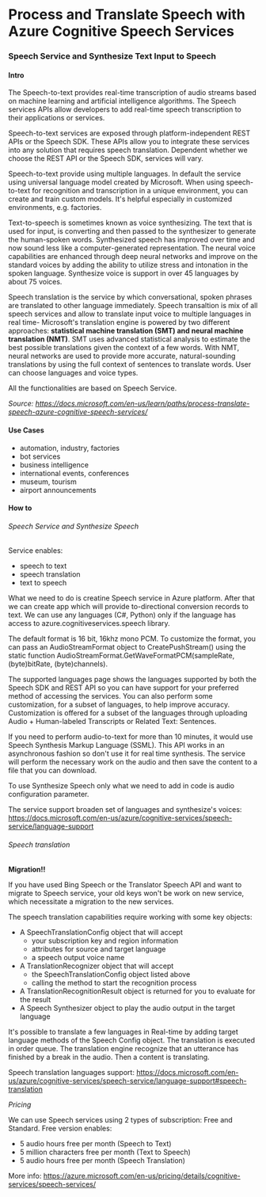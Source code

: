 # Process and Translate Speech with Azure Cognitive Speech Services

### Speech Service and Synthesize Text Input to Speech
#### Intro
The Speech-to-text provides real-time transcription of audio streams based on machine learning and
artificial intelligence algorithms. The Speech services APIs allow developers to add real-time speech transcription to their applications or services.

Speech-to-text services are exposed through platform-independent REST APIs or the Speech SDK. These APIs allow you to integrate these services into any solution
that requires speech translation. Dependent whether we choose the REST API or the Speech SDK, services will vary. 

Speech-to-text provide using multiple languages. In default the service using universal language model created by Microsoft. When using speech-to-text for recognition and transcription in a unique environment,
you can create and train custom models. It's helpful especially in customized environments, e.g. factories. 

Text-to-speech is sometimes known as voice synthesizing. The text that is used for input, is converting and then passed to the synthesizer to generate the human-spoken words.
Synthesized speech has improved over time and now sound less like a computer-generated representation. The neural voice capabilities are enhanced through deep neural networks and improve on the standard voices by adding the ability to utilize stress and intonation in the spoken language. 
Synthesize voice is support in over 45 languages by about 75 voices.

Speech translation is the service by which conversational, spoken phrases are translated to other language immediately. Speech transaltion is mix of all speech services and allow to translate input voice to multiple languages in real time- 
Microsoft's translation engine is powered by two different approaches: **statistical machine translation (SMT) and neural machine translation (NMT)**. SMT uses advanced statistical analysis to estimate the best possible translations given the context of a few words.
With NMT, neural networks are used to provide more accurate, natural-sounding translations by using the full context of sentences to translate words.
User can choose languages and voice types. 

All the functionalities are based on Speech Service. 

_Source: https://docs.microsoft.com/en-us/learn/paths/process-translate-speech-azure-cognitive-speech-services/_

#### Use Cases
- automation, industry, factories
- bot services
- business intelligence
- international events, conferences
- museum, tourism 
- airport announcements 

#### How to

###### Speech Service and Synthesize Speech
Service enables: 
- speech to text
- speech translation
- text to speech

What we need to do is creatine Speech service in Azure platform.
After that we can create app which will provide to-directional conversion records to text. We can use any languages (C#, Python) only if  the language has access to azure.cognitiveservices.speech library. 

The default format is 16 bit, 16khz mono PCM. To customize the format, you can pass an AudioStreamFormat object to CreatePushStream() using the static function AudioStreamFormat.GetWaveFormatPCM(sampleRate, (byte)bitRate, (byte)channels).

The supported languages page shows the languages supported by both the Speech SDK and REST API so you can have support for your preferred method of accessing the services.
You can also perform some customization, for a subset of languages, to help improve accuracy. Customization is offered for a subset of the languages through uploading Audio + Human-labeled Transcripts or Related Text: Sentences. 

If you need to perform audio-to-text for more than 10 minutes, it would use Speech Synthesis Markup Language (SSML). This API works in an asynchronous fashion so don't use it for real time synthesis. The service will perform the necessary work on the audio and then save the content to a file that you can download.

To use Synthesize Speech only what we need to add in code is audio configuration parameter.

The service support broaden set of languages and synthesize's voices:
https://docs.microsoft.com/en-us/azure/cognitive-services/speech-service/language-support

###### Speech translation
**Migration!!**

If you have used Bing Speech or the Translator Speech API and want to migrate to Speech service, your old keys won't be work on new service, which necessitate a migration to the new services.

The speech translation capabilities require working with some key objects:

- A SpeechTranslationConfig object that will accept
    - your subscription key and region information
    - attributes for source and target language
    - a speech output voice name
- A TranslationRecognizer object that will accept
    - the SpeechTranslationConfig object listed above
    - calling the method to start the recognition process
- A TranslationRecognitionResult object is returned for you to evaluate for the result
- A Speech Synthesizer object to play the audio output in the target language

It's possible to translate a few languages in Real-time by adding target language methods of the Speech Config object. The translation is executed in order queue.
The translation engine recognize that an utterance has finished by a break in the audio. Then a content is translating. 

Speech translation languages support:
 https://docs.microsoft.com/en-us/azure/cognitive-services/speech-service/language-support#speech-translation

_Pricing_

We can use Speech services using 2 types of subscription: Free and Standard.
Free version enables:
- 5 audio hours free per month (Speech to Text)
- 5 million characters free per month (Text to Speech)
- 5 audio hours free per month (Speech Translation)

More info:
https://azure.microsoft.com/en-us/pricing/details/cognitive-services/speech-services/
